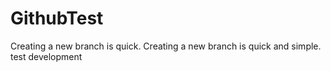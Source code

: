 # GithubTest
Creating a new branch is quick.
Creating a new branch is quick and simple.
test 
development